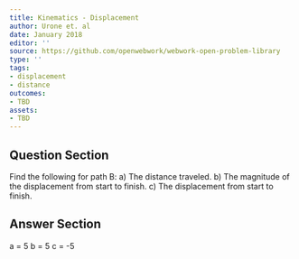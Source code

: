 ```yaml
---
title: Kinematics - Displacement
author: Urone et. al
date: January 2018
editor: ''
source: https://github.com/openwebwork/webwork-open-problem-library
type: ''
tags:
- displacement
- distance
outcomes:
- TBD
assets:
- TBD
---
```


## Question Section 

Find the following for path B:
a) The distance traveled.
b) The magnitude of the displacement from start to finish.
c) The displacement from start to finish.

## Answer Section

a = 5
b = 5
c = -5